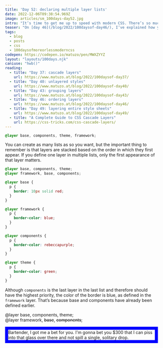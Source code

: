 ```yaml
---
title: 'Day 52: declaring multiple layer lists'
date: 2022-12-06T09:38:54.969Z
image: articles/sm_100days-day52.jpg
intro: "It’s time to get me up to speed with modern CSS. There’s so much new in CSS that I know too little about. To change that I’ve started [#100DaysOfMoreOrLessModernCSS](/blog/2022/100-days-of-more-or-less-modern-css/). Why more or less modern CSS? Because some topics will be about cutting-edge features, while other stuff has been around for quite a while already, but I just have little to no experience with it."
teaser: "On [day 46](/blog/2022/100daysof-day46/), I’ve explained how you can order layers by defining them in a comma-separated list first. The first layer in the list has the lowest priority and the last layer the highest."
tags:
  - blog
  - posts
  - css
  - 100daysofmoreorlessmoderncss
codepen: https://codepen.io/matuzo/pen/MWXZYYZ
layout: "layouts/100days.njk"
caniuse: "hwb()"
reading:
  - title: "Day 37: cascade layers"
    url: https://www.matuzo.at/blog/2022/100daysof-day37/
  - title: "Day 40: unlayered styles"
    url: https://www.matuzo.at/blog/2022/100daysof-day40/
  - title: "Day 43: grouping layers"
    url: https://www.matuzo.at/blog/2022/100daysof-day43/
  - title: "Day 46: ordering layers"
    url: https://www.matuzo.at/blog/2022/100daysof-day46/
  - title: "Day 49: layering entire style sheets"
    url: https://www.matuzo.at/blog/2022/100daysof-day49/
  - title: "A Complete Guide to CSS Cascade Layers"
    url: https://css-tricks.com/css-cascade-layers/
---
```


```css
@layer base, components, theme, framework;
```

You can create as many lists as so you want, but the important thing to remember is that layers are stacked based on the order in which they first appear. If you define one layer in multiple lists, only the first appearance of that layer matters.

```css
@layer base, components, theme;
@layer framework, base, components;

@layer base {
  p {
    border: 10px solid red;
  }
}

@layer framework {
  p {
    border-color: blue;
  }
}

@layer components {
  p {
    border-color: rebeccapurple;
  }
}

@layer theme {
  p {
    border-color: green;
  }
}
```

<style>
@layer base, components, theme;
@layer framework, components, base;

@layer base {
  [data-sample] p {
    border: 10px solid red;
  }
}

@layer framework {
  [data-sample] p {
    border-color: blue;
  }
}

@layer components {
  [data-sample] p {
    border-color: rebeccapurple;
  }
}

@layer theme {
  [data-sample] p {
    border-color: green;
  }
}
</style>

Although `components` is the last layer in the last list and therefore should have the highest priority, the color of the border is blue, as defined in the `framework` layer. That’s because base and components have already been defined earlier. 

@layer base, components, theme;<br>
@layer framework, <s>base</s>, <s>components</s>;

<div data-sample="demo" class="sample demo1">
<p>
Bartender, I got me a bet for you. I'm gonna bet you $300 that I can piss into that glass over there and not spill a single, solitary drop.
</p>
</div>
